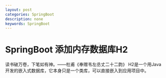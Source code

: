 ```yaml
---
layout: post
categories: SpringBoot
description: none
keywords: SpringBoot
---
```

# SpringBoot 添加内存数据库H2
读书破万卷，下笔如有神。——杜甫《奉赠韦左丞丈二十二韵》
H2是一个用Java开发的嵌入式数据库，它本身只是一个类库，可以直接嵌入到应用项目中。

##